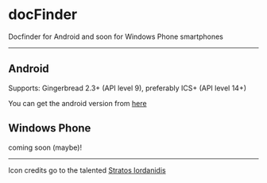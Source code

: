 docFinder
=============

Docfinder for Android and soon for Windows Phone smartphones

---

## Android

Supports: Gingerbread 2.3+ (API level 9), preferably ICS+ (API level 14+)

You can get the android version from [here](https://play.google.com/store/apps/details?id=com.varemenos.docfinder)

## Windows Phone

coming soon (maybe)!

---

Icon credits go to the talented [Stratos Iordanidis](http://ssstratos.com/)
